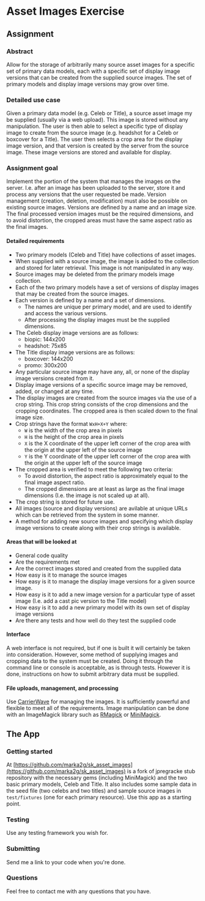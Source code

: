 # Asset Images Exercise

## Assignment

### Abstract

Allow for the storage of arbitrarily many source asset images for a specific set of primary data models, each with a specific set of display image versions that can be created from the supplied source images. The set of primary models and display image versions may grow over time.

### Detailed use case

Given a primary data model (e.g. Celeb or Title), a source asset image my be supplied (usually via a web upload). This image is stored without any manipulation. The user is then able to select a specific type of display image to create from the source image (e.g. headshot for a Celeb or boxcover for a Title). The user then selects a crop area for the display image version, and that version is created by the server from the source image. These image versions are stored and available for display.

### Assignment goal

Implement the portion of the system that manages the images on the server. I.e. after an image has been uploaded to the server, store it and process any versions that the user requested be made. Version management (creation, deletion, modification) must also be possible on existing source images. Versions are defined by a name and an image size. The final processed version images must be the required dimensions, and to avoid distortion, the  cropped areas must have the same aspect ratio as the final images.

#### Detailed requirements

* Two primary models (Celeb and Title) have collections of asset images.
* When supplied with a source image, the image is added to the collection and stored for later retrieval. This image is not manipulated in any way.
* Source images may be deleted from the primary models image collection.
* Each of the two primary models have a set of versions of display images that may be created from the source images.
* Each version is defined by a name and a set of dimensions.
  * The names are unique per primary model, and are used to identify and access the various versions.
  * After processing the display images must be the supplied dimensions.
* The Celeb display image versions are as follows:
  * biopic: 144x200
  * headshot: 75x85
* The Title display image versions are as follows:
  * boxcover: 144x200
  * promo: 300x200
* Any particular source image may have any, all, or none of the display image versions created from it.
* Display image versions of a specific source image may be removed, added, or changed at any time.
* The display images are created from the source images via the use of a crop string. This crop string consists of the crop dimensions and the cropping coordinates. The cropped area is then scaled down to the final image size.
* Crop strings have the format `WxH+X+Y` where:
  * `W` is the width of the crop area in pixels
  * `H` is the height of the crop area in pixels
  * `X` is the X coordinate of the upper left corner of the crop area with the origin at the upper left of the source image
  * `Y` is the Y coordinate of the upper left corner of the crop area with the origin at the upper left of the source image
* The cropped area is verified to meet the following two criteria:
  * To avoid distortion, the aspect ratio is approximately equal to the final image aspect ratio.
  * The cropped dimensions are at least as large as the final image dimensions (I.e. the image is not scaled up at all).
* The crop string is stored for future use.
* All images (source and display versions) are avilable at unique URLs which can be retrieved from the system in some manner.
* A method for adding new source images and specifying which display image versions to create along with their crop strings is available.

#### Areas that will be looked at

* General code quality
* Are the requirements met
* Are the correct images stored and created from the supplied data
* How easy is it to manage the source images
* How easy is it to manage the display image versions for a given source image.
* How easy is it to add a new image version for a particular type of asset image (I.e. add a cast pic version to the Title model)
* How easy is it to add a new primary model with its own set of display image versions
* Are there any tests and how well do they test the supplied code

#### Interface

A web interface is not required, but if one is built it will certainly be taken into consideration. However, some method of supplying images and cropping data to the system must be created. Doing it through the command line or console is acceptable, as is through tests. However it is done, instructions on how to submit arbitrary data must be supplied.

#### File uploads, management, and processing

Use [CarrierWave](https://github.com/carrierwaveuploader/carrierwave/) for managing the images. It is sufficiently powerful and flexible to meet all of the requirements. Image manipulation can be done with an ImageMagick library such as [RMagick](https://github.com/carrierwaveuploader/carrierwave/blob/master/README.md#using-rmagick) or [MiniMagick](https://github.com/carrierwaveuploader/carrierwave/blob/master/README.md#using-minimagick).

## The App

### Getting started

At [https://github.com/marka2g/sk_asset_images](https://github.com/marka2g/sk_asset_images) is a fork of jpregracke stub repository with the necessary gems (including MiniMagick) and the two basic primary models, Celeb and Title. It also includes some sample data in the seed file (two celebs and two titles) and sample source images in `test/fixtures` (one for each primary resource). Use this app as a starting point.

### Testing

Use any testing framework you wish for.

### Submitting

Send me a link to your code when you're done.

### Questions

Feel free to contact me with any questions that you have.
